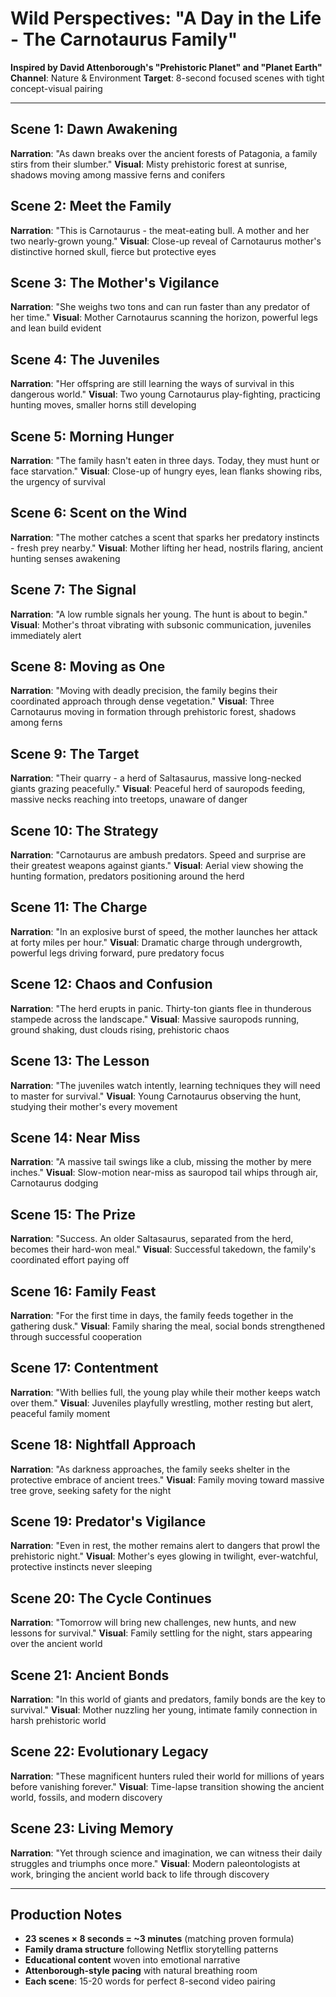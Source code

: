 # Wild Perspectives: "A Day in the Life - The Carnotaurus Family"
**Inspired by David Attenborough's "Prehistoric Planet" and "Planet Earth"**
**Channel**: Nature & Environment
**Target**: 8-second focused scenes with tight concept-visual pairing

---

## Scene 1: Dawn Awakening
**Narration**: "As dawn breaks over the ancient forests of Patagonia, a family stirs from their slumber."
**Visual**: Misty prehistoric forest at sunrise, shadows moving among massive ferns and conifers

## Scene 2: Meet the Family
**Narration**: "This is Carnotaurus - the meat-eating bull. A mother and her two nearly-grown young."
**Visual**: Close-up reveal of Carnotaurus mother's distinctive horned skull, fierce but protective eyes

## Scene 3: The Mother's Vigilance
**Narration**: "She weighs two tons and can run faster than any predator of her time."
**Visual**: Mother Carnotaurus scanning the horizon, powerful legs and lean build evident

## Scene 4: The Juveniles
**Narration**: "Her offspring are still learning the ways of survival in this dangerous world."
**Visual**: Two young Carnotaurus play-fighting, practicing hunting moves, smaller horns still developing

## Scene 5: Morning Hunger
**Narration**: "The family hasn't eaten in three days. Today, they must hunt or face starvation."
**Visual**: Close-up of hungry eyes, lean flanks showing ribs, the urgency of survival

## Scene 6: Scent on the Wind
**Narration**: "The mother catches a scent that sparks her predatory instincts - fresh prey nearby."
**Visual**: Mother lifting her head, nostrils flaring, ancient hunting senses awakening

## Scene 7: The Signal
**Narration**: "A low rumble signals her young. The hunt is about to begin."
**Visual**: Mother's throat vibrating with subsonic communication, juveniles immediately alert

## Scene 8: Moving as One
**Narration**: "Moving with deadly precision, the family begins their coordinated approach through dense vegetation."
**Visual**: Three Carnotaurus moving in formation through prehistoric forest, shadows among ferns

## Scene 9: The Target
**Narration**: "Their quarry - a herd of Saltasaurus, massive long-necked giants grazing peacefully."
**Visual**: Peaceful herd of sauropods feeding, massive necks reaching into treetops, unaware of danger

## Scene 10: The Strategy
**Narration**: "Carnotaurus are ambush predators. Speed and surprise are their greatest weapons against giants."
**Visual**: Aerial view showing the hunting formation, predators positioning around the herd

## Scene 11: The Charge
**Narration**: "In an explosive burst of speed, the mother launches her attack at forty miles per hour."
**Visual**: Dramatic charge through undergrowth, powerful legs driving forward, pure predatory focus

## Scene 12: Chaos and Confusion
**Narration**: "The herd erupts in panic. Thirty-ton giants flee in thunderous stampede across the landscape."
**Visual**: Massive sauropods running, ground shaking, dust clouds rising, prehistoric chaos

## Scene 13: The Lesson
**Narration**: "The juveniles watch intently, learning techniques they will need to master for survival."
**Visual**: Young Carnotaurus observing the hunt, studying their mother's every movement

## Scene 14: Near Miss
**Narration**: "A massive tail swings like a club, missing the mother by mere inches."
**Visual**: Slow-motion near-miss as sauropod tail whips through air, Carnotaurus dodging

## Scene 15: The Prize
**Narration**: "Success. An older Saltasaurus, separated from the herd, becomes their hard-won meal."
**Visual**: Successful takedown, the family's coordinated effort paying off

## Scene 16: Family Feast
**Narration**: "For the first time in days, the family feeds together in the gathering dusk."
**Visual**: Family sharing the meal, social bonds strengthened through successful cooperation

## Scene 17: Contentment
**Narration**: "With bellies full, the young play while their mother keeps watch over them."
**Visual**: Juveniles playfully wrestling, mother resting but alert, peaceful family moment

## Scene 18: Nightfall Approach
**Narration**: "As darkness approaches, the family seeks shelter in the protective embrace of ancient trees."
**Visual**: Family moving toward massive tree grove, seeking safety for the night

## Scene 19: Predator's Vigilance
**Narration**: "Even in rest, the mother remains alert to dangers that prowl the prehistoric night."
**Visual**: Mother's eyes glowing in twilight, ever-watchful, protective instincts never sleeping

## Scene 20: The Cycle Continues
**Narration**: "Tomorrow will bring new challenges, new hunts, and new lessons for survival."
**Visual**: Family settling for the night, stars appearing over the ancient world

## Scene 21: Ancient Bonds
**Narration**: "In this world of giants and predators, family bonds are the key to survival."
**Visual**: Mother nuzzling her young, intimate family connection in harsh prehistoric world

## Scene 22: Evolutionary Legacy
**Narration**: "These magnificent hunters ruled their world for millions of years before vanishing forever."
**Visual**: Time-lapse transition showing the ancient world, fossils, and modern discovery

## Scene 23: Living Memory
**Narration**: "Yet through science and imagination, we can witness their daily struggles and triumphs once more."
**Visual**: Modern paleontologists at work, bringing the ancient world back to life through discovery

---

## Production Notes
- **23 scenes × 8 seconds = ~3 minutes** (matching proven formula)
- **Family drama structure** following Netflix storytelling patterns
- **Educational content** woven into emotional narrative
- **Attenborough-style pacing** with natural breathing room
- **Each scene**: 15-20 words for perfect 8-second video pairing
